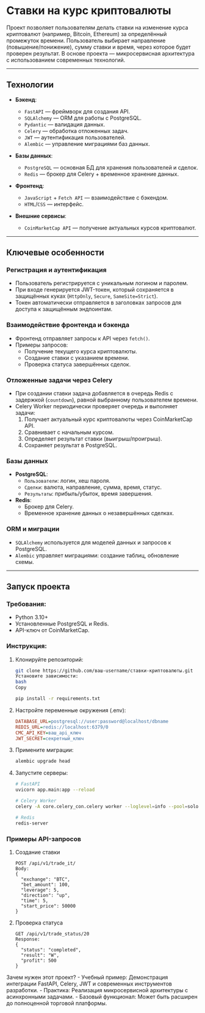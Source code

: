 # Ставки на курс криптовалюты

Проект позволяет пользователям делать ставки на изменение курса криптовалют (например, Bitcoin, Ethereum) за определённый промежуток времени. 
Пользователь выбирает направление (повышение/понижение), сумму ставки и время, через которое будет проверен результат. 
В основе проекта — микросервисная архитектура с использованием современных технологий.

---

## Технологии

- **Бэкенд**: 
  - `FastAPI` — фреймворк для создания API.
  - `SQLAlchemy` — ORM для работы с PostgreSQL.
  - `Pydantic` — валидация данных.
  - `Celery` — обработка отложенных задач.
  - `JWT` — аутентификация пользователей.
  - `Alembic` — управление миграциями баз данных.
  
- **Базы данных**:
  - `PostgreSQL` — основная БД для хранения пользователей и сделок.
  - `Redis` — брокер для Celery + временное хранение данных.

- **Фронтенд**:
  - `JavaScript` + `Fetch API` — взаимодействие с бэкендом.
  - `HTML`/`CSS` — интерфейс.

- **Внешние сервисы**:
  - `CoinMarketCap API` — получение актуальных курсов криптовалют.

---

## Ключевые особенности

### Регистрация и аутентификация
- Пользователь регистрируется с уникальным логином и паролем.
- При входе генерируется JWT-токен, который сохраняется в защищённых куках (`HttpOnly`, `Secure`, `SameSite=Strict`).
- Токен автоматически отправляется в заголовках запросов для доступа к защищённым эндпоинтам.

### Взаимодействие фронтенда и бэкенда
- Фронтенд отправляет запросы к API через `fetch()`.
- Примеры запросов:
  - Получение текущего курса криптовалюты.
  - Создание ставки с указанием времени.
  - Проверка статуса завершённых сделок.

### Отложенные задачи через Celery
- При создании ставки задача добавляется в очередь Redis с задержкой (`countdown`), равной выбранному пользователем времени.
- Celery Worker периодически проверяет очередь и выполняет задачи:
  1. Получает актуальный курс криптовалюты через CoinMarketCap API.
  2. Сравнивает с начальным курсом.
  3. Определяет результат ставки (выигрыш/проигрыш).
  4. Сохраняет результат в PostgreSQL.

### Базы данных
- **PostgreSQL**:
  - `Пользователи`: логин, хеш пароля.
  - `Сделки`: валюта, направление, сумма, время, статус.
  - `Результаты`: прибыль/убыток, время завершения.
- **Redis**:
  - Брокер для Celery.
  - Временное хранение данных о незавершённых сделках.

### ORM и миграции
- `SQLAlchemy` используется для моделей данных и запросов к PostgreSQL.
- `Alembic` управляет миграциями: создание таблиц, обновление схемы.

---

## Запуск проекта

### Требования:
- Python 3.10+
- Установленные PostgreSQL и Redis.
- API-ключ от CoinMarketCap.

### Инструкция:
1. Клонируйте репозиторий:
    ```bash
    git clone https://github.com/ваш-username/ставки-криптовалюты.git
    Установите зависимости:
    bash
    Copy

    pip install -r requirements.txt
    ```
2. Настройте переменные окружения (.env):
    ```ini
    DATABASE_URL=postgresql://user:password@localhost/dbname
    REDIS_URL=redis://localhost:6379/0
    CMC_API_KEY=ваш_api_ключ
    JWT_SECRET=секретный_ключ
    ```
3. Примените миграции:
    ```bash
    alembic upgrade head
    ```
4. Запустите серверы:
    ```bash
    # FastAPI
    uvicorn app.main:app --reload

    # Celery Worker
    celery -A core.celery_con.celery worker --loglevel=info --pool=solo

    # Redis
    redis-server
    ```
### Примеры API-запросов
1. Создание ставки
    ```http
    POST /api/v1/trade_it/
    Body:
    {
      "exchange": "BTC",
      "bet_amount": 100,
      "leverage": 5,
      "direction": "up",
      "time": 5,
      "start_price": 50000
    }
    ```
2. Проверка статуса
    ```http
    GET /api/v1/trade_status/20
    Response:
    {
      "status": "completed",
      "result": "W",
      "profit": 500
    }
    ```
Зачем нужен этот проект?
    - Учебный пример: Демонстрация интеграции FastAPI, Celery, JWT и современных инструментов разработки.
    - Практика: Реализация микросервисной архитектуры с асинхронными задачами.
    - Базовый функционал: Может быть расширен до полноценной торговой платформы.
